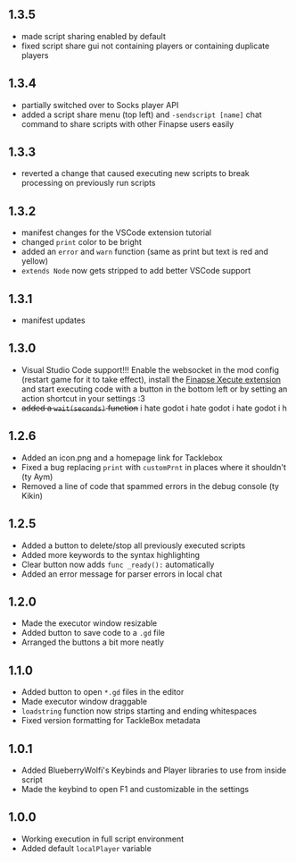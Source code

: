 ## 1.3.5

* made script sharing enabled by default
* fixed script share gui not containing players or containing duplicate players

## 1.3.4

* partially switched over to Socks player API
* added a script share menu (top left) and `-sendscript [name]` chat command to share scripts with other Finapse users easily


## 1.3.3

* reverted a change that caused executing new scripts to break processing on previously run scripts

## 1.3.2

* manifest changes for the VSCode extension tutorial
* changed `print` color to be bright
* added an `error` and `warn` function (same as print but text is red and yellow)
* `extends Node` now gets stripped to add better VSCode support

## 1.3.1

* manifest updates

## 1.3.0

* Visual Studio Code support!!! Enable the websocket in the mod config (restart game for it to take effect), install the [Finapse Xecute extension](https://github.com/d29l/TeamFishnet/raw/refs/heads/main/Finapse%20X/finapse-xecute-0.0.1.vsix) and start executing code with a button in the bottom left or by setting an action shortcut in your settings :3
* ~~added a `wait(seconds)` function~~ i hate godot i hate godot i hate godot i h

## 1.2.6

* Added an icon.png and a homepage link for Tacklebox
* Fixed a bug replacing `print` with `customPrnt` in places where it shouldn't (ty Aym)
* Removed a line of code that spammed errors in the debug console (ty Kikin)

## 1.2.5

* Added a button to delete/stop all previously executed scripts
* Added more keywords to the syntax highlighting
* Clear button now adds `func _ready():` automatically
* Added an error message for parser errors in local chat

## 1.2.0

* Made the executor window resizable
* Added button to save code to a `.gd` file
* Arranged the buttons a bit more neatly

## 1.1.0

* Added button to open `*.gd` files in the editor
* Made executor window draggable
* `loadstring` function now strips starting and ending whitespaces
* Fixed version formatting for TackleBox metadata

## 1.0.1

* Added BlueberryWolfi's Keybinds and Player libraries to use from inside script
* Made the keybind to open F1 and customizable in the settings

## 1.0.0

* Working execution in full script environment
* Added default `localPlayer` variable